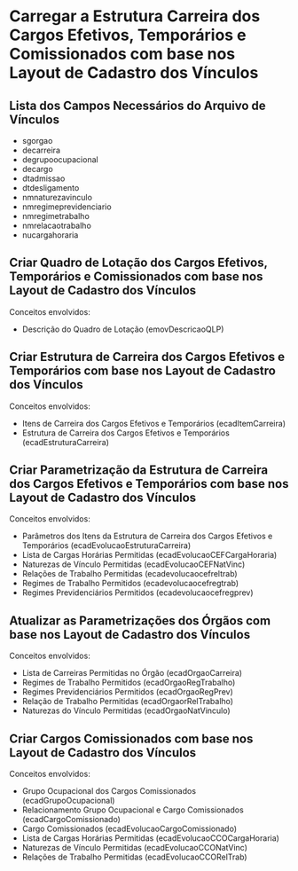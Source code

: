 # Carregar a Estrutura Carreira dos Cargos Efetivos, Temporários e Comissionados com base nos Layout de Cadastro dos Vínculos

## Lista dos Campos Necessários do Arquivo de Vínculos

* sgorgao
* decarreira
* degrupoocupacional
* decargo
* dtadmissao
* dtdesligamento
* nmnaturezavinculo
* nmregimeprevidenciario
* nmregimetrabalho
* nmrelacaotrabalho
* nucargahoraria

## Criar Quadro de Lotação dos Cargos Efetivos, Temporários e Comissionados com base nos Layout de Cadastro dos Vínculos

Conceitos envolvidos:

* Descrição do Quadro de Lotação (emovDescricaoQLP)

## Criar Estrutura de Carreira dos Cargos Efetivos e Temporários com base nos Layout de Cadastro dos Vínculos

Conceitos envolvidos:

* Itens de Carreira dos Cargos Efetivos e Temporários (ecadItemCarreira)
* Estrutura de Carreira dos Cargos Efetivos e Temporários (ecadEstruturaCarreira)

## Criar Parametrização da Estrutura de Carreira dos Cargos Efetivos e Temporários com base nos Layout de Cadastro dos Vínculos

Conceitos envolvidos:

* Parâmetros dos Itens da Estrutura de Carreira dos Cargos Efetivos e Temporários (ecadEvolucaoEstruturaCarreira)
* Lista de Cargas Horárias Permitidas (ecadEvolucaoCEFCargaHoraria)
* Naturezas de Vínculo Permitidas (ecadEvolucaoCEFNatVinc)
* Relações de Trabalho Permitidas (ecadevolucaocefreltrab)
* Regimes de Trabalho Permitidos (ecadevolucaocefregtrab)
* Regimes Previdenciários Permitidos (ecadevolucaocefregprev)

## Atualizar as Parametrizações dos Órgãos com base nos Layout de Cadastro dos Vínculos

Conceitos envolvidos:

* Lista de Carreiras Permitidas no Órgão (ecadOrgaoCarreira)
* Regimes de Trabalho Permitidos (ecadOrgaoRegTrabalho)
* Regimes Previdenciários Permitidos (ecadOrgaoRegPrev)
* Relação de Trabalho Permitidas (ecadOrgaorRelTrabalho)
* Naturezas do Vínculo Permitidas (ecadOrgaoNatVinculo)

## Criar Cargos Comissionados com base nos Layout de Cadastro dos Vínculos

Conceitos envolvidos:

* Grupo Ocupacional dos Cargos Comissionados (ecadGrupoOcupacional)
* Relacionamento Grupo Ocupacional e Cargo Comissionados (ecadCargoComissionado)
* Cargo Comissionados (ecadEvolucaoCargoComissionado)
* Lista de Cargas Horárias Permitidas (ecadEvolucaoCCOCargaHoraria)
* Naturezas de Vínculo Permitidas (ecadEvolucaoCCONatVinc)
* Relações de Trabalho Permitidas (ecadEvolucaoCCORelTrab)
